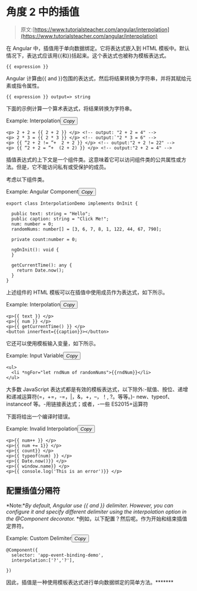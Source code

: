 # 角度 2 中的插值

> 原文:[https://www.tutorialsteacher.com/angular/interpolation](https://www.tutorialsteacher.com/angular/interpolation)

在 Angular 中，插值用于单向数据绑定。它将表达式嵌入到 HTML 模板中。默认情况下，表达式应该用{{和}}括起来。这个表达式也被称为模板表达式。

```
{{ expression }}
```

Angular 计算由{{ and }}包围的表达式，然后将结果转换为字符串，并将其赋给元素或指令属性。

```
{{ expression }} output=> string
```

下面的示例计算一个算术表达式，将结果转换为字符串。

Example: Interpolation<button class="copy-btn pull-right" title="Copy example code">*Copy*</button> 

```
<p> 2 + 2 = {{ 2 + 2 }} </p> <!-- output: "2 + 2 = 4" -->
<p> 2 * 3 = {{ 2 * 3 }} </p> <!-- output:`"2 * 3 = 6" -->
<p> {{ “2 + 2 != ”+  2 + 2 }} </p> <!-- output:"2 + 2 != 22" -->
<p> {{ “2 + 2 = ”+  (2 + 2) }} </p> <!-- output:"2 + 2 = 4" -->
```

插值表达式的上下文是一个组件类。这意味着它可以访问组件类的公共属性或方法。但是，它不能访问私有或受保护的成员。

考虑以下组件类。

Example: Angular Component<button class="copy-btn pull-right" title="Copy example code">*Copy*</button> 

```
export class InterpolationDemo implements OnInit {

  public text: string = "Hello";
  public caption: string = "Click Me!";
  num: number = 0;
  randomNums: number[] = [3, 6, 7, 8, 1, 122, 44, 67, 790];

  private count:number = 0; 

  ngOnInit(): void {
  }

  getCurrentTime(): any {
    return Date.now();
  }
}
```

上述组件的 HTML 模板可以在插值中使用成员作为表达式，如下所示。

Example: Interpolation<button class="copy-btn pull-right" title="Copy example code">*Copy*</button> 

```
<p>{{ text }} </p>
<p>{{ num }} </p>
<p>{{ getCurrentTime() }} </p>
<button innerText={{caption}}></button>
```

它还可以使用模板输入变量，如下所示。

Example: Input Variable<button class="copy-btn pull-right" title="Copy example code">*Copy*</button> 

```
<ul>
  <li *ngFor="let rndNum of randomNums">{{rndNum}}</li>
</ul>
```

大多数 JavaScript 表达式都是有效的模板表达式，以下除外:-赋值、按位、递增和递减运算符(=，+=，-=，|，&，+，–，！, ?。等等。)- new、typeof、instanceof 等。-用链接表达式；或者，-一些 ES2015+运算符

下面将给出一个编译时错误。

Example: Invalid Interpolation<button class="copy-btn pull-right" title="Copy example code">*Copy*</button> 

```
<p>{{ num++ }} </p>
<p>{{ num += 1}} </p>
<p>{{ count}} </p>
<p>{{ typeof(num) }} </p>
<p>{{ Date.now()}} </p>
<p>{{ window.name}} </p>
<p>{{ console.log('This is an error')}} </p>
```

## 配置插值分隔符

*Note:**By default, Angular use {{ and }} delimiter. However, you can configure it and specify different delimiter using the interpolation option in the @Component decorator.* *例如，以下配置？然后呢。作为开始和结束插值定界符。

Example: Custom Delimiter<button class="copy-btn pull-right" title="Copy example code">*Copy*</button> 

```
@Component({
  selector: 'app-event-binding-demo',
  interpolation:['?','?'],

})
```

因此，插值是一种使用模板表达式进行单向数据绑定的简单方法。*******